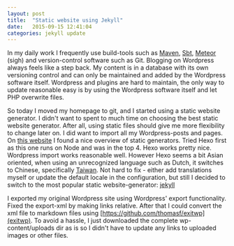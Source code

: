 ```yaml
---
layout: post
title:  "Static website using Jekyll"
date:   2015-09-15 12:41:04
categories: jekyll update
---
```


In my daily work I frequently use build-tools such as [Maven](http://maven.apache.org), [Sbt](http://www.scala-sbt.org/), [Meteor](https://www.meteor.com) (sigh) and version-control software such as Git.  Blogging on Wordpress always feels like a step back. My content is in a database with its own versioning control and can only be maintained and added by the Wordpress software itself. Wordpress and plugins are hard to maintain, the only way to update reasonable easy is by using the Wordpress software itself and let PHP overwrite files.

So today I moved my homepage to git, and I started using a static website generator. I didn't want to spent to much time on choosing the best static website generator. After all, using static files should give me more flexibility to change later on. I did want to import all my Wordpress-posts and pages. On [this website](https://www.staticgen.com/) I found a nice overview of static generators. Tried Hexo first as this one runs on Node and was in the top 4. Hexo works pretty nice. Wordpress import works reasonable well. However Hexo seems a bit Asian oriented, when using an unrecognized language such as Dutch, it switches to Chinese, specifically [Taiwan](https://en.wikipedia.org/wiki/Zh-TW). Not hard to fix - either add translations myself or update the default locale in the configuration, but still I decided to switch to the most popular static website-generator: [jekyll](http://jekyllrb.com)

I exported my original Wordpress site using Wordpress' export functionality. Fixed the export-xml by making links relative. After that I could convert the xml file to markdown files using [https://github.com/thomasf/exitwp](exitwp). To avoid a hassle, I just downloaded the complete wp-content/uploads dir as is so I didn't have to update any links to uploaded images or other files.
